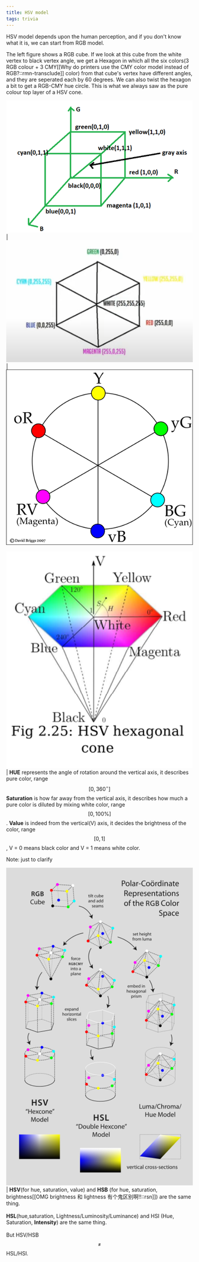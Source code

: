 ```yaml
---
title: HSV model
tags: trivia
---
```


HSV model depends upon the human perception, and if you don't know what it is, we can start from RGB model. 

The left figure shows a RGB cube. If we look at this cube from the white vertex to black vertex angle, we get a Hexagon in which all the six colors(3 RGB colour + 3 CMY[[Why do printers use the CMY color model instead of RGB?::rmn-transclude]] color) from that cube's vertex have different angles, and they are seperated each by 60 degrees. We can also twist the hexagon a bit to get a RGB-CMY hue circle. This is what we always saw as the pure colour top layer of a HSV cone.

 ![cube](../assets/inserts/230303cube.png) | ![Hexagon](../assets/inserts/230303hexagon.png) | ![huecircle](../assets/inserts/230303huecircle.png)


 <img src="../assets/inserts/230303huecone.png"  width="1200"> | **HUE** represents the angle of rotation around the vertical axis, it describes pure color, range $$[0, 360^{\circ}]$$ **Saturation** is how far away from the vertical axis, it describes how much a pure color is diluted by mixing white color, range $$[0, 100\%]$$.  **Value** is indeed from the vertical(V) axis, it decides the brightness of the color, range $$[0, 1]$$, V = 0 means black color and V = 1 means white color. 

Note: just to clarify 

 <img src="../assets/inserts/230303Hsl-and-hsv.png"  width="900"> | **HSV**(for hue, saturation, value) and **HSB** (for hue, saturation, brightness[[OMG  brightness 和 lightness 有个鬼区别啊!!::rsn]]) are the same thing. <br><br> **HSL**(hue,saturation, Lightness/Luminosity/Luminance) and HSI (Hue, Saturation, **Intensity**) are the same thing. <br><br> But HSV/HSB $$\neq$$ HSL/HSI. 
